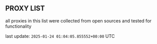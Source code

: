 ## PROXY LIST

all proxies in this list were collected from open sources and tested for functionality

last update: `2025-01-24 01:04:05.855552+00:00` UTC